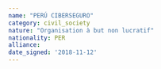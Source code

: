 ```yaml
---
name: "PERÚ CIBERSEGURO"
category: civil_society
nature: "Organisation à but non lucratif"
nationality: PER
alliance: 
date_signed: '2018-11-12'
---
```

    